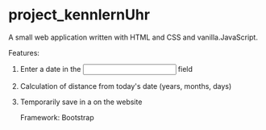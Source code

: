# project_kennlernUhr

A small web application written with HTML and CSS and vanilla.JavaScript.

Features:
1) Enter a date in the <input> field

2) Calculation of distance from today's date (years, months, days)

3) Temporarily save in a <table> on the website

Framework: Bootstrap
